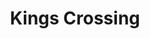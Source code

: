 ---
title: Kings Crossing
phone: (408) 564-5016
website: http://charitieshousing.org/kings-crossing-apartments/
management: Charities Housing Management
location: "San Jose"
tags: []
---